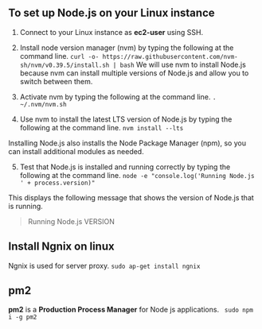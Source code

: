 ## To set up Node.js on your Linux instance

1. Connect to your Linux instance as **ec2-user** using SSH.

2. Install node version manager (nvm) by typing the following at the command line.
``` curl -o- https://raw.githubusercontent.com/nvm-sh/nvm/v0.39.5/install.sh | bash ```
We will use nvm to install Node.js because nvm can install multiple versions of Node.js and allow you to switch between them.

3. Activate nvm by typing the following at the command line.
    ```. ~/.nvm/nvm.sh```

4. Use nvm to install the latest LTS version of Node.js by typing the following at the command line.
    ```nvm install --lts```

Installing Node.js also installs the Node Package Manager (npm), so you can install additional modules as needed.

5. Test that Node.js is installed and running correctly by typing the following at the command line.
```node -e "console.log('Running Node.js ' + process.version)"```

This displays the following message that shows the version of Node.js that is running.
>Running Node.js VERSION

## Install Ngnix on linux
Ngnix is used for server proxy.
```sudo ap-get install ngnix```

## pm2  
**pm2** is a **Production Process Manager** for Node js applications.
``` sudo npm i -g pm2```
